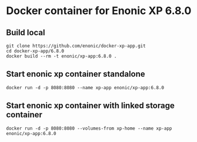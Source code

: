 # Docker container for Enonic XP 6.8.0

## Build local

    git clone https://github.com/enonic/docker-xp-app.git
    cd docker-xp-app/6.8.0
    docker build --rm -t enonic/xp-app:6.8.0 .

## Start enonic xp container standalone

    docker run -d -p 8080:8080 --name xp-app enonic/xp-app:6.8.0

## Start enonic xp container with linked storage container

    docker run -d -p 8080:8080 --volumes-from xp-home --name xp-app enonic/xp-app:6.8.0
